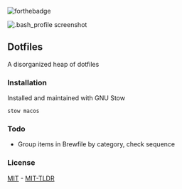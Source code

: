 ![forthebadge][badge]

![.bash_profile screenshot](disperse.gif?raw=true "Bash profile screenshot")

## Dotfiles

A disorganized heap of dotfiles

### Installation

Installed and maintained with GNU Stow

`stow macos`


### Todo

* Group items in Brewfile by category, check sequence


### License


[MIT](mit) - [MIT-TLDR](mit-tldr)

[badge]: http://forthebadge.com/images/badges/approved-by-george-costanza.svg
[mit]: https://github.com/ryanmaynard/dotfiles/blob/master/LICENSE
[mit-tldr]: https://tldrlegal.com/license/mit-license